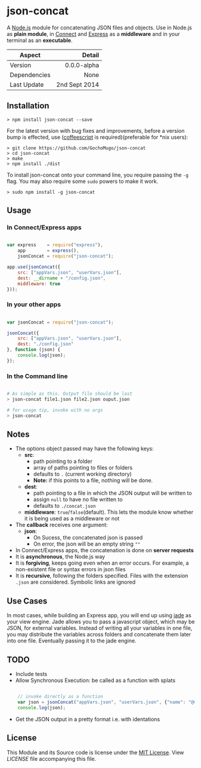 
# json-concat

A [Node.js][nodejs] module for concatenating JSON files and objects. Use in Node.js as __plain module__, in [Connect][connect] and [Express][express] as a __middleware__ and in your terminal as an __executable__.


|Aspect|Detail|
|------|------:|
|Version|0.0.0-alpha|
|Dependencies|None|
|Last Update|2nd Sept 2014|


## Installation

    > npm install json-concat --save

For the latest version with bug fixes and improvements, before a version bump is effected, use ([coffeescript][coffee] is required)(preferable for *nix users):

    > git clone https://github.com/GochoMugo/json-concat
    > cd json-concat
    > make
    > npm install ./dist

To install json-concat onto your command line, you require passing the `-g` flag. You may also require some `sudo` powers to make it work.

    > sudo npm install -g json-concat


## Usage

### In Connect/Express apps

```js

var express    = require("express"),
    app        = express(),
    jsonConcat = require("json-concat");

app.use(jsonConcat({
    src: ["appVars.json", "userVars.json"],
    dest: __dirname + "/config.json",
    middleware: true
}));

```


### In your other apps

```js

var jsonConcat = require("json-concat");

jsonConcat({
    src: ["appVars.json", "userVars.json"],
    dest: "./config.json"
}, function (json) {
    console.log(json);
});

```

### In the Command line

```bash

# As simple as this. Output file should be last
> json-concat file1.json file2.json ouput.json

# for usage tip, invoke with no args
> json-concat


```

## Notes

* The options object passed may have the following keys:
    * **src**:
        * path pointing to a folder
        * array of paths pointing to files or folders
        * defaults to `.` (current working directory)
        * **Note:** if this points to a file, nothing will be done.
    * **dest**: 
        * path pointing to a file in which the JSON output will be written to
        * assign `null` to have no file written to
        * defaults to `./concat.json`
    * **middleware**: `true`/`false`(default). This lets the module know whether it is being used as a middleware or not
* The **callback** receives one argument:
    * **json**: 
        * On Sucess, the concatenated json is passed
        *  On error, the json will be an empty string `""`
* In Connect/Express apps, the concatenation is done on **server requests**
* It is **asynchronous**, the Node.js way
* It is **forgiving**, keeps going even when an error occurs. For example, a non-existent file or syntax errors in json files
* It is **recursive**, following the folders specified. Files with the extension `.json` are considered. Symbolic links are ignored


## Use Cases

In most cases, while building an Express app, you will end up using [jade][jade] as your view engine. Jade allows you to pass a javascript object, which may be JSON, for external variables. Instead of writing all your variables in one file, you may distribute the variables across folders and concatenate them later into one file. Eventually passing it to the jade engine.


## TODO

* Include tests
* Allow Synchronous Execution: be called as a function with splats

```js

    // invoke directly as a function
    var json = jsonConcat("appVars.json", "userVars.json", {"name": "@mugo_gocho"});
    console.log(json);

```

* Get the JSON output in a pretty format i.e. with identations


## License

This Module and its Source code is license under the [MIT License][mit]. View *LICENSE* file accompanying this file.


[nodejs]:https://nodejs.org
[coffee]:https://coffeescript.org
[connect]:https://senchalabs.github.com/connect
[express]:https://expressjs.com
[jade]:https://jade-lang.com
[mit]:https://opensource.org/licenses/MIT
